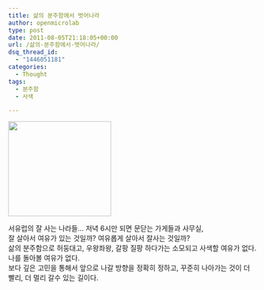 ```yaml
---
title: 삶의 분주함에서 벗어나라
author: openmicrolab
type: post
date: 2011-08-05T21:18:05+00:00
url: /삶의-분주함에서-벗어나라/
dsq_thread_id:
  - "1446051181"
categories:
  - Thought
tags:
  - 분주함
  - 사색

---
```

<P style="MARGIN: 0px">
  <img loading="lazy" src="/images/1/cfile9.uf.162A5D434E3C5DC7267A0A.jpg" class="aligncenter" width="208" height="192" alt="" filename="분주함.jpg" filemime="image/jpeg" />
</P>

  
서유럽의 잘 사는 나라들&#8230; 저녁 6시만 되면 문닫는 가게들과 사무실,  
잘 살아서 여유가 있는 것일까? 여유롭게 살아서 잘사는 것일까?  
삶의 분주함으로 허둥대고, 우왕좌왕, 갈팡 질팡 하다가는 소모되고 사색할 여유가 없다.  
나를 돌아볼 여유가 없다.  
보다 깊은 고민을 통해서 앞으로 나갈 방향을 정확히 정하고, 꾸준히 나아가는 것이 더 빨리, 더 멀리 갈수 있는 길이다.